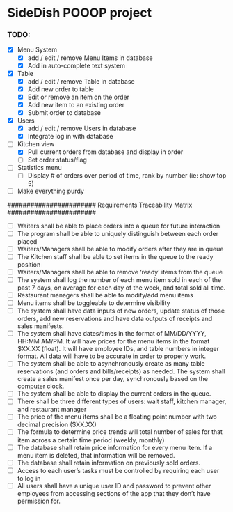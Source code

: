 # SideDish POOOP project

### TODO:
- [x] Menu System
    - [x] add / edit / remove Menu Items in database
    - [x] Add in auto-complete text system

- [x] Table
   - [x] add / edit / remove Table in database
   - [x] Add new order to table
   - [x] Edit or remove an item on the order
   - [x] Add new item to an existing order
   - [x] Submit order to database

- [x] Users
   - [x] add / edit / remove Users in database
   - [x] Integrate log in with database

- [ ] Kitchen view
   - [x] Pull current orders from database and display in order
   - [ ] Set order status/flag

- [ ] Statistics menu
   - [ ] Display # of orders over period of time, rank by number (ie: show top 5)

- [ ] Make everything purdy

####################### Requirements Traceability Matrix #######################
- [ ] Waiters shall be able to place orders into a queue for future interaction
- [ ] The program shall be able to uniquely distinguish between each order placed
- [ ] Waiters/Managers shall be able to modify orders after they are in queue
- [ ] The Kitchen staff shall be able to set items in the queue to the ready position
- [ ] Waiters/Managers shall be able to remove ‘ready’ items from the queue
- [ ] The system shall log the number of each menu item sold in each of the past 7 days, on average for each day of the week, and total sold all time.
- [ ] Restaurant managers shall be able to modify/add menu items
- [ ] Menu items shall be toggleable to determine visibility
- [ ] The system shall have data inputs of new orders, update status of those orders, add new reservations and have data outputs of receipts and sales manifests.
- [ ] The system shall have dates/times in the format of MM/DD/YYYY, HH:MM AM/PM. It will have prices for the menu items in the format $XX.XX (float). It will have employee IDs, and table numbers in integer format. All data will have to be accurate in order to properly work.
- [ ] The system shall be able to asynchronously create as many table reservations (and orders and bills/receipts) as needed. The system shall create a sales manifest once per day, synchronously based on the computer clock.
- [ ] The system shall be able to display the current orders in the queue.
- [ ] There shall be three different types of users: wait staff, kitchen manager, and restaurant manager
- [ ] The price of the menu items shall be a floating point number with two decimal precision ($XX.XX)
- [ ] The formula to determine price trends will total number of sales for that item across a certain time period (weekly, monthly)
- [ ] The database shall retain price information for every menu item. If a menu item is deleted, that information will be removed.
- [ ] The database shall retain information on previously sold orders.
- [ ] Access to each user’s tasks must be controlled by requiring each user to log in
- [ ] All users shall have a unique user ID and password to prevent other employees from accessing sections of the app that they don’t have permission for.

